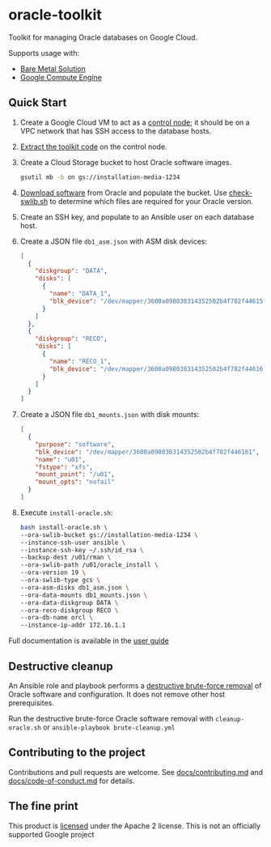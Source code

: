 # oracle-toolkit

Toolkit for managing Oracle databases on Google Cloud.

Supports usage with:

- [Bare Metal Solution](https://cloud.google.com/bare-metal)
- [Google Compute Engine](https://cloud.google.com/products/compute)

## Quick Start

1. Create a Google Cloud VM to act as a [control node](/docs/user-guide.md#control-node-requirements); it should be on a VPC network that has SSH access to the database hosts.
1. [Extract the toolkit code](/docs/user-guide.md#installing-the-toolkit) on the control node.
1. Create a Cloud Storage bucket to host Oracle software images.
     ```bash
     gsutil mb -b on gs://installation-media-1234
     ```
1. [Download software](/docs/user-guide.md#downloading-and-staging-the-oracle-software) from Oracle and populate the bucket. Use [check-swlib.sh](/docs/user-guide.md#validating-media) to determine which files are required for your Oracle version.

1. Create an SSH key, and populate to an Ansible user on each database host.
1. Create a JSON file `db1_asm.json` with ASM disk devices:
   ```json
   [
     {
       "diskgroup": "DATA",
       "disks": [
         {
           "name": "DATA_1",
           "blk_device": "/dev/mapper/3600a098038314352502b4f782f446155"
         }
       ]
     },
     {
       "diskgroup": "RECO",
       "disks": [
         {
           "name": "RECO_1",
           "blk_device": "/dev/mapper/3600a098038314352502b4f782f446162"
         }
       ]
     }
   ]
   ```
1. Create a JSON file `db1_mounts.json` with disk mounts:
   ```json
   [
     {
       "purpose": "software",
       "blk_device": "/dev/mapper/3600a098038314352502b4f782f446161",
       "name": "u01",
       "fstype": "xfs",
       "mount_point": "/u01",
       "mount_opts": "nofail"
     }
   ]
   ```
1. Execute `install-oracle.sh`:
   ```bash
   bash install-oracle.sh \
   --ora-swlib-bucket gs://installation-media-1234 \
   --instance-ssh-user ansible \
   --instance-ssh-key ~/.ssh/id_rsa \
   --backup-dest /u01/rman \
   --ora-swlib-path /u01/oracle_install \
   --ora-version 19 \
   --ora-swlib-type gcs \
   --ora-asm-disks db1_asm.json \
   --ora-data-mounts db1_mounts.json \
   --ora-data-diskgroup DATA \
   --ora-reco-diskgroup RECO \
   --ora-db-name orcl \
   --instance-ip-addr 172.16.1.1
   ```

Full documentation is available in the [user guide](/docs/user-guide.md)

## Destructive cleanup

An Ansible role and playbook performs a [destructive brute-force removal](/docs/user-guide.md#destructive-cleanup) of Oracle software and configuration. It does not remove other host prerequisites.

Run the destructive brute-force Oracle software removal with `cleanup-oracle.sh` or `ansible-playbook brute-cleanup.yml`

## Contributing to the project

Contributions and pull requests are welcome. See [docs/contributing.md](docs/contributing.md) and [docs/code-of-conduct.md](docs/code-of-conduct.md) for details.

## The fine print

This product is [licensed](LICENSE) under the Apache 2 license. This is not an officially supported Google project
